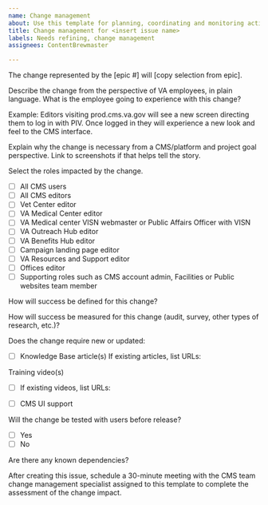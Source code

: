 ```yaml
---
name: Change management
about: Use this template for planning, coordinating and monitoring activities related to VFS-CMS updates that have a medium to high impact on VA employees. 
title: Change management for <insert issue name>
labels: Needs refining, change management
assignees: ContentBrewmaster

---
```



The change represented by the [epic #] will [copy selection from epic].
 
Describe the change from the perspective of VA employees, in plain language. What is the employee going to experience with this change?

Example: Editors visiting prod.cms.va.gov will see a new screen directing them to log in with PIV. Once logged in they will experience a new look and feel to the CMS interface.

Explain why the change is necessary from a CMS/platform and project goal perspective. Link to screenshots if that helps tell the story.


Select the roles impacted by the change.
- [ ] All CMS users
- [ ] All CMS editors
- [ ] Vet Center editor
- [ ] VA Medical Center editor
- [ ] VA Medical center VISN webmaster or Public Affairs Officer with VISN
- [ ] VA Outreach Hub editor
- [ ] VA Benefits Hub editor
- [ ] Campaign landing page editor
- [ ] VA Resources and Support editor
- [ ] Offices editor
- [ ] Supporting roles such as CMS account admin, Facilities or Public websites team member

How will success be defined for this change?


How will success be measured for this change (audit, survey, other types of research, etc.)?


Does the change require new or updated:
- [ ] Knowledge Base article(s)
If existing articles, list URLs:

Training video(s)
- [ ] If existing videos, list URLs:

- [ ] CMS UI support

Will the change be tested with users before release?
- [ ] Yes
- [ ] No

Are there any known dependencies?


 After creating this issue, schedule a 30-minute meeting with the CMS team change management specialist assigned to this template to complete the assessment of the change impact.
